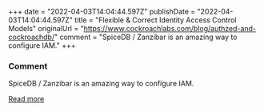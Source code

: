 +++
date = "2022-04-03T14:04:44.597Z"
publishDate = "2022-04-03T14:04:44.597Z"
title = "Flexible & Correct Identity Access Control Models"
originalUrl = "https://www.cockroachlabs.com/blog/authzed-and-cockroachdb/"
comment = "SpiceDB / Zanzibar is an amazing way to configure IAM."
+++

### Comment

SpiceDB / Zanzibar is an amazing way to configure IAM.

[Read more](https://www.cockroachlabs.com/blog/authzed-and-cockroachdb/)
